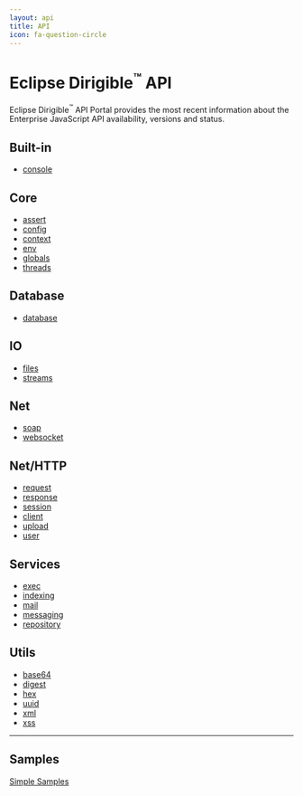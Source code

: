 ```yaml
---
layout: api
title: API
icon: fa-question-circle
---
```


Eclipse Dirigible<sup>&trade;</sup> API
===

Eclipse Dirigible<sup>&trade;</sup> API Portal provides the most recent information about the Enterprise JavaScript API availability, versions and status.



Built-in
---

* [console](console.html)


Core
---

* [assert](assert.html)
* [config](config.html)
* [context](context.html)
* [env](env.html)
* [globals](globals.html)
* [threads](threads.html)


Database
---

* [database](database.html)


IO
---

* [files](files.html)
* [streams](streams.html)


Net
---

* [soap](soap.html)
* [websocket](websocket.html)


Net/HTTP
----

* [request](http_request.html)
* [response](http_response.html)
* [session](http_session.html)
* [client](http_client.html)
* [upload](http_upload.html)
* [user](http_user.html)


Services
---

* [exec](exec.html)
* [indexing](indexing.html)
* [mail](mail.html)
* [messaging](messaging.html)
* [repository](repository.html)


Utils
---

* [base64](utils_base64.html)
* [digest](utils_digest.html)
* [hex](utils_hex.html)
* [uuid](utils_uuid.html)
* [xml](utils_xml.html)
* [xss](utils_xss.html)


---

Samples
---

[Simple Samples](../samples/index.html)

